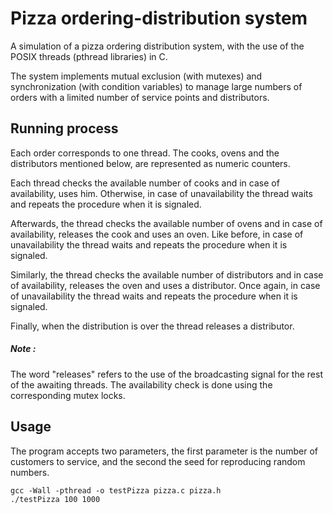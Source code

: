 # Pizza ordering-distribution system
 A simulation of a pizza ordering distribution system, with the use of the POSIX threads (pthread libraries) in C.
 
The system implements mutual exclusion (with mutexes) and synchronization (with condition variables) to manage large
numbers of orders with a limited number of service points and distributors. 

## Running process

Each order corresponds to one thread.
The cooks, ovens and the distributors mentioned below, are represented as numeric counters.

Each thread checks the available number of cooks and in case of availability, uses him.
Otherwise, in case of unavailability the thread waits and repeats the procedure when it is signaled.

Afterwards, the thread checks the available number of ovens and in case of availability, releases the cook and uses an oven.
Like before, in case of unavailability the thread waits and repeats the procedure when it is signaled.

Similarly, the thread checks the available number of distributors and in case of availability, releases the oven and uses a distributor.
Once again, in case of unavailability the thread waits and repeats the procedure when it is signaled.

Finally, when the distribution is over the thread releases a distributor.

##### Note :
 The word "releases" refers to the use of the broadcasting signal for the rest of the awaiting threads.
 The availability check is done using the corresponding mutex locks.

## Usage
 The program accepts two parameters, the first parameter is the number of customers to
 service, and the second the seed for reproducing random numbers.

```
gcc -Wall -pthread -o testPizza pizza.c pizza.h
./testPizza 100 1000
```
